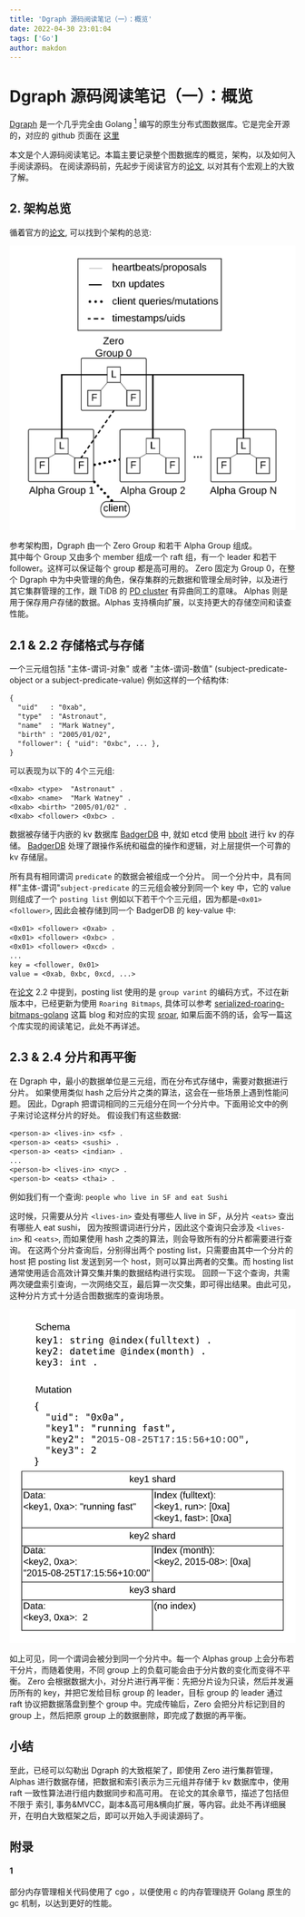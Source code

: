 ```yaml
---
title: 'Dgraph 源码阅读笔记（一）：概览'
date: 2022-04-30 23:01:04
tags: ['Go']
author: makdon
---
```


# Dgraph 源码阅读笔记（一）：概览

[Dgraph] 是一个几乎完全由 Golang <a href="#### 1:"><sup>1</sup></a> 编写的原生分布式图数据库。它是完全开源的，对应的 github 页面在 [这里][Dgraph-github]

本文是个人源码阅读笔记。本篇主要记录整个图数据库的概览，架构，以及如何入手阅读源码。
在阅读源码前，先起步于阅读官方的[论文][Dgraph-paper], 以对其有个宏观上的大致了解。

## 2. 架构总览

循着官方的[论文][Dgraph-paper], 可以找到个架构的总览:

![architecture][architecture]

参考架构图，Dgraph 由一个 Zero Group 和若干 Alpha Group 组成。     
其中每个 Group 又由多个 member 组成一个 raft 组，有一个 leader 和若干 follower。这样可以保证每个 group 都是高可用的。
Zero 固定为 Group 0，在整个 Dgraph 中为中央管理的角色，保存集群的元数据和管理全局时钟，以及进行其它集群管理的工作，跟 TiDB 的 [PD cluster] 有异曲同工的意味。
Alphas 则是用于保存用户存储的数据。Alphas 支持横向扩展，以支持更大的存储空间和读查性能。

## 2.1 & 2.2 存储格式与存储

一个三元组包括 "主体-谓词-对象" 或者 "主体-谓词-数值" (subject-predicate-object or a subject-predicate-value)
例如这样的一个结构体:
```
{
  "uid"   : "0xab",
  "type"  : "Astronaut",
  "name"  : "Mark Watney",
  "birth" : "2005/01/02",
  "follower": { "uid": "0xbc", ... },
}
```

可以表现为以下的 4个三元组:
```
<0xab> <type>  "Astronaut" .
<0xab> <name>  "Mark Watney" .
<0xab> <birth> "2005/01/02" .
<0xab> <follower> <0xbc> .
```

数据被存储于内嵌的 kv 数据库 [BadgerDB] 中, 就如 etcd 使用 [bbolt] 进行 kv 的存储。
[BadgerDB] 处理了跟操作系统和磁盘的操作和逻辑，对上层提供一个可靠的 kv 存储层。

所有具有相同谓词 `predicate` 的数据会被组成一个分片。
同一个分片中，具有同样"主体-谓词"`subject-predicate` 的三元组会被分到同一个 key 中，它的 value 则组成了一个 `posting list`
例如以下若干个个三元组，因为都是`<0x01> <follower>`, 因此会被存储到同一个 BadgerDB 的 key-value 中:
```
<0x01> <follower> <0xab> .
<0x01> <follower> <0xbc> .
<0x01> <follower> <0xcd> .
...
key = <follower, 0x01>
value = <0xab, 0xbc, 0xcd, ...>
```

在[论文][Dgraph-paper] 2.2 中提到，posting list 使用的是 `group varint` 的编码方式，不过在新版本中，已经更新为使用 `Roaring Bitmaps`, 具体可以参考 [serialized-roaring-bitmaps-golang] 这篇 blog 和对应的实现 [sroar], 如果后面不鸽的话，会写一篇这个库实现的阅读笔记，此处不再详述。

## 2.3 & 2.4 分片和再平衡

在 Dgraph 中，最小的数据单位是三元组，而在分布式存储中，需要对数据进行分片。
如果使用类似 hash 之后分片之类的算法，这会在一些场景上遇到性能问题。
因此，Dgraph 把谓词相同的三元组分在同一个分片中。下面用论文中的例子来讨论这样分片的好处。
假设我们有这些数据:
```
<person-a> <lives-in> <sf> .
<person-a> <eats> <sushi> .
<person-a> <eats> <indian> .
...
<person-b> <lives-in> <nyc> .
<person-b> <eats> <thai> .
```
例如我们有一个查询: `people who live in SF and eat Sushi`

这时候，只需要从分片 `<lives-in>` 查处有哪些人 live in SF，从分片 `<eats>` 查出有哪些人 eat sushi，
因为按照谓词进行分片，因此这个查询只会涉及 `<lives-in>` 和 `<eats>`, 而如果使用 hash 之类的算法，则会导致所有的分片都需要进行查询。
在这两个分片查询后，分别得出两个 posting list，只需要由其中一个分片的 host 把 posting list 发送到另一个 host，则可以算出两者的交集。而 hosting list 通常使用适合高效计算交集并集的数据结构进行实现。
回顾一下这个查询，共需两次硬盘索引查询，一次网络交互，最后算一次交集，即可得出结果。由此可见，这种分片方式十分适合图数据库的查询场景。

![data-sharding][datasharding]

如上可见，同一个谓词会被分到同一个分片中。每一个 Alphas group 上会分布若干分片，而随着使用，不同 group 上的负载可能会由于分片数的变化而变得不平衡。
Zero 会根据数据大小，对分片进行再平衡：先把分片设为只读，然后并发遍历所有的 key，并把它发给目标 group 的 leader，目标 group 的 leader 通过 raft 协议把数据落盘到整个 group 中。完成传输后，Zero 会把分片标记到目的 group 上，然后把原 group 上的数据删除，即完成了数据的再平衡。

## 小结

至此，已经可以勾勒出 Dgraph 的大致框架了，即使用 Zero 进行集群管理，Alphas 进行数据存储，把数据和索引表示为三元组并存储于 kv 数据库中，使用 raft 一致性算法进行组内数据同步和高可用。
在论文的其余章节，描述了包括但不限于 索引, 事务&MVCC，副本&高可用&横向扩展，等内容。此处不再详细展开，在明白大致框架之后，即可以开始入手阅读源码了。

## 附录

#### 1

部分内存管理相关代码使用了 cgo ，以便使用 c 的内存管理绕开 Golang 原生的 gc 机制，以达到更好的性能。

[Dgraph]: https://dgraph.io/
[Dgraph-github]: https://github.com/dgraph-io/dgraph
[Dgraph-paper]: https://github.com/dgraph-io/dgraph/blob/master/paper/dgraph.pdf
[architecture]: https://github.com/dgraph-io/dgraph/raw/master/paper/architecture.png
[PD cluster]: https://docs.pingcap.com/tidb/stable/tidb-architecture#placement-driver-pd-server
[BadgerDB]: https://github.com/dgraph-io/badger
[bbolt]: https://github.com/etcd-io/bbolt
[serialized-roaring-bitmaps-golang]: https://dgraph.io/blog/post/serialized-roaring-bitmaps-golang/
[sroar]: https://github.com/dgraph-io/sroar
[datasharding]: https://github.com/dgraph-io/dgraph/raw/master/paper/datasharding.png